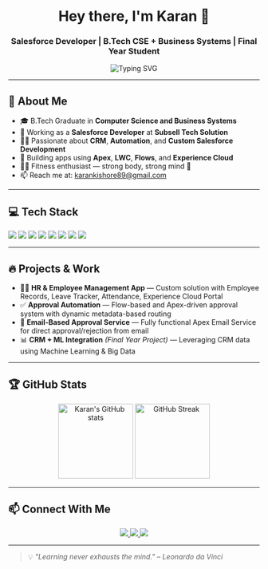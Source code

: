 <!-- GitHub Profile README - Karan -->

<h1 align="center">Hey there, I'm Karan 👋</h1>
<h3 align="center">Salesforce Developer | B.Tech CSE + Business Systems | Final Year Student</h3>

<p align="center">
  <img src="https://readme-typing-svg.herokuapp.com?font=Fira+Code&duration=3000&pause=1000&color=38B2AC&center=true&vCenter=true&width=435&lines=Salesforce+Developer+at+Subsell+Tech+Solution;Final+Year+Engineering+Student;Always+learning+something+new..." alt="Typing SVG" />
</p>

---

## 🚀 About Me

- 🎓 B.Tech Graduate in **Computer Science and Business Systems**
- 💼 Working as a **Salesforce Developer** at **Subsell Tech Solution**
- 👨‍💻 Passionate about **CRM**, **Automation**, and **Custom Salesforce Development**
- 🧠 Building apps using **Apex**, **LWC**, **Flows**, and **Experience Cloud**
- 🏋️‍♂️ Fitness enthusiast — strong body, strong mind 💪
- 📫 Reach me at: [karankishore89@gmail.com](mailto:karankishore89@gmail.com) 

---

## 💻 Tech Stack

<p>
  <img src="https://img.shields.io/badge/Salesforce-00A1E0?style=for-the-badge&logo=salesforce&logoColor=white"/>
  <img src="https://img.shields.io/badge/Apex-000000?style=for-the-badge&logo=apex&logoColor=white"/>
  <img src="https://img.shields.io/badge/LWC-0070D2?style=for-the-badge&logo=salesforce&logoColor=white"/>
  <img src="https://img.shields.io/badge/Flow-00A1E0?style=for-the-badge&logo=flow&logoColor=white"/>
  <img src="https://img.shields.io/badge/GitHub-181717?style=for-the-badge&logo=github&logoColor=white"/>
  <img src="https://img.shields.io/badge/HTML-E44D26?style=for-the-badge&logo=html5&logoColor=white"/>
  <img src="https://img.shields.io/badge/Java-ED8B00?style=for-the-badge&logo=java&logoColor=white"/>
  <img src="https://img.shields.io/badge/VSCode-007ACC?style=for-the-badge&logo=visualstudiocode&logoColor=white"/>
</p>

---

## 🔥 Projects & Work

- 🧑‍💼 **HR & Employee Management App** — Custom solution with Employee Records, Leave Tracker, Attendance, Experience Cloud Portal
- ✅ **Approval Automation** — Flow-based and Apex-driven approval system with dynamic metadata-based routing
- 📧 **Email-Based Approval Service** — Fully functional Apex Email Service for direct approval/rejection from email
- 📊 **CRM + ML Integration** *(Final Year Project)* — Leveraging CRM data using Machine Learning & Big Data

---

## 🏆 GitHub Stats

<p align="center">
  <img src="https://github-readme-stats.vercel.app/api?username=karan-your-username&show_icons=true&theme=radical" alt="Karan's GitHub stats" height="150" />
  <img src="https://github-readme-streak-stats.herokuapp.com/?user=karan-your-username&theme=radical" alt="GitHub Streak" height="150" />
</p>

---

## 📫 Connect With Me

<p align="center">
  <a href="https://www.linkedin.com/in/karankishore89/" target="_blank">
    <img src="https://img.shields.io/badge/LinkedIn-0077B5?style=for-the-badge&logo=linkedin&logoColor=white"/>
  </a>
  <a href="mailto:karankishore89@gmail.com">
    <img src="https://img.shields.io/badge/Email-D14836?style=for-the-badge&logo=gmail&logoColor=white"/>
  </a>
  <a href="https://www.salesforce.com/trailblazer/karankishorev">
    <img src="https://img.shields.io/badge/Trailhead-00A1E0?style=for-the-badge&logo=salesforce&logoColor=white"/>
  </a>
</p>

---

> 💡 *"Learning never exhausts the mind." – Leonardo da Vinci*

